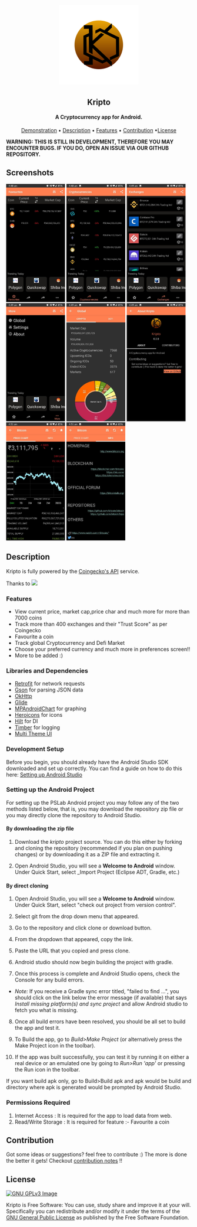 <h2 align="center"><img src="assets/kripto.svg"></h2>
<h2 align="center"><b>Kripto</b></h2>
<h4 align="center">A Cryptocurrency app for Android.</h4>
<p align="center"><a href="#Demonstration">Demonstration</a> &bull; <a href="#description">Description</a> &bull; <a href="#features">Features</a> &bull; <a href="#contribution">Contribution</a> &bull;<a href="#license">License</a></p>

<b>WARNING: THIS IS STILL IN DEVELOPMENT, THEREFORE YOU MAY ENCOUNTER BUGS. IF YOU DO, OPEN AN ISSUE VIA OUR GITHUB REPOSITORY.</b>

## Screenshots
[<img src="assets/screenshots/ss_1.jpg" width=160>](assets/screenshots/ss_1.jpg)
[<img src="assets/screenshots/ss_2.jpg" width=160>](assets/screenshots/ss_2.jpg)
[<img src="assets/screenshots/ss_3.jpg" width=160>](assets/screenshots/ss_3.jpg)
[<img src="assets/screenshots/ss_4.jpg" width=160>](assets/screenshots/ss_4.jpg)
[<img src="assets/screenshots/ss_5.jpg" width=160>](assets/screenshots/ss_5.jpg)
[<img src="assets/screenshots/ss_6.jpg" width=160>](assets/screenshots/ss_6.jpg)
[<img src="assets/screenshots/ss_7.jpg" width=160>](assets/screenshots/ss_7.jpg)
[<img src="assets/screenshots/ss_8.jpg" width=160>](assets/screenshots/ss_8.jpg)


## Description

Kripto is fully powered by the <a href = "https://www.coingecko.com/api/">Coingecko's API</a> service.

Thanks to 
<a href = "https://www.coingecko.com/en"><img src = "https://static.coingecko.com/s/coingecko-logo-d13d6bcceddbb003f146b33c2f7e8193d72b93bb343d38e392897c3df3e78bdd.png"></a>


### Features
* View current price, market cap,price char and much more for more than 7000 coins
* Track more than 400 exchanges and their "Trust Score" as per Coingecko
* Favourite a coin
* Track global Cryptocurrency and Defi Market
* Choose your preferred currency and much more in preferences screen!!
* More to be added :)

### Libraries and Dependencies
* <a href= "https://square.github.io/retrofit/">Retrofit</a> for network requests
* <a href="https://github.com/google/gson">Gson</a> for parsing JSON data
* <a href="https://square.github.io/okhttp/">OkHttp</a>
* <a href="https://github.com/bumptech/glide">Glide</a>
* <a href="https://github.com/PhilJay/MPAndroidChart">MPAndroidChart</a> for graphing
* <a href ="https://heroicons.com/">Heroicons</a> for icons 
* <a href="https://github.com/googlecodelabs/android-hilt">Hilt</a> for DI
* <a href="https://github.com/JakeWharton/timber">Timber</a> for logging
* <a href="https://github.com/pkjvit/Android-Multi-Theme-UI">Multi Theme UI</a>

### Development Setup

Before you begin, you should already have the Android Studio SDK downloaded and set up correctly. You can find a guide on how to do this here: [Setting up Android Studio](http://developer.android.com/sdk/installing/index.html?pkg=studio)

### Setting up the Android Project
For setting up the PSLab Android project you may follow any of the two methods listed below, that is, you may download the repository zip file or you may directly clone the repository to Android Studio.

#### By downloading the zip file

1. Download the _kripto_ project source. You can do this either by forking and cloning the repository (recommended if you plan on pushing changes) or by downloading it as a ZIP file and extracting it.

2. Open Android Studio, you will see a **Welcome to Android** window. Under Quick Start, select _Import Project (Eclipse ADT, Gradle, etc.)

#### By direct cloning


1. Open Android Studio, you will see a **Welcome to Android** window. Under Quick Start, select "check out project from version control".

2. Select git from the drop down menu that appeared.

3. Go to the repository and click clone or download button.

4. From the dropdown that appeared, copy the link.

5. Paste the URL that you copied and press clone.

6. Android studio should now begin building the project with gradle.

7. Once this process is complete and Android Studio opens, check the Console for any build errors.

 - _Note:_ If you receive a Gradle sync error titled, "failed to find ...", you should click on the link below the error message (if available) that says _Install missing platform(s) and sync project_ and allow Android studio to fetch you what is missing.

8. Once all build errors have been resolved, you should be all set to build the app and test it.

9. To Build the app, go to _Build>Make Project_ (or alternatively press the Make Project icon in the toolbar).

10.  If the app was built successfully, you can test it by running it on either a real device or an emulated one by going to _Run>Run 'app'_ or pressing the Run icon in the toolbar.

If you want build apk only, go to Build>Build apk and apk would be build and directory where apk is generated would be prompted by Android Studio.

### Permissions Required
1. Internet Access : It is required for the app to load data from web.
2. Read/Write Storage : It is required for feature :- Favourite a coin
## Contribution
Got some ideas or suggestions? feel free to contribute :)
The more is done the better it gets!
Checkout [contribution notes](.github/CONTRIBUTING.md) !!


## License
[![GNU GPLv3 Image](https://www.gnu.org/graphics/gplv3-127x51.png)](https://www.gnu.org/licenses/gpl-3.0.en.html)  

Kripto is Free Software: You can use, study share and improve it at your
will. Specifically you can redistribute and/or modify it under the terms of the
[GNU General Public License](https://www.gnu.org/licenses/gpl.html) as
published by the Free Software Foundation.
